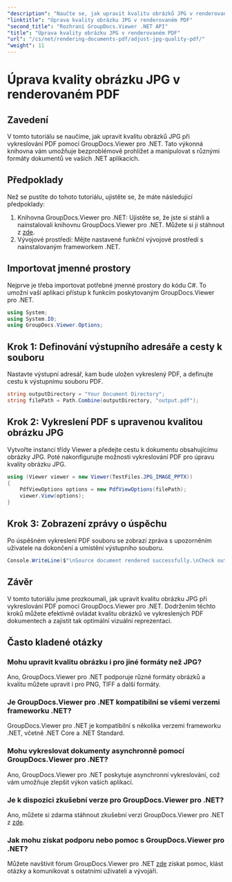 ```yaml
---
"description": "Naučte se, jak upravit kvalitu obrázků JPG v renderovaných PDF dokumentech pomocí GroupDocs.Viewer pro .NET. Vylepšete si zážitek ze prohlížení dokumentů."
"linktitle": "Úprava kvality obrázku JPG v renderovaném PDF"
"second_title": "Rozhraní GroupDocs.Viewer .NET API"
"title": "Úprava kvality obrázku JPG v renderovaném PDF"
"url": "/cs/net/rendering-documents-pdf/adjust-jpg-quality-pdf/"
"weight": 11
---
```


# Úprava kvality obrázku JPG v renderovaném PDF

## Zavedení
V tomto tutoriálu se naučíme, jak upravit kvalitu obrázků JPG při vykreslování PDF pomocí GroupDocs.Viewer pro .NET. Tato výkonná knihovna vám umožňuje bezproblémově prohlížet a manipulovat s různými formáty dokumentů ve vašich .NET aplikacích.
## Předpoklady
Než se pustíte do tohoto tutoriálu, ujistěte se, že máte následující předpoklady:
1. Knihovna GroupDocs.Viewer pro .NET: Ujistěte se, že jste si stáhli a nainstalovali knihovnu GroupDocs.Viewer pro .NET. Můžete si ji stáhnout z [zde](https://releases.groupdocs.com/viewer/net/).
2. Vývojové prostředí: Mějte nastavené funkční vývojové prostředí s nainstalovaným frameworkem .NET.

## Importovat jmenné prostory
Nejprve je třeba importovat potřebné jmenné prostory do kódu C#. To umožní vaší aplikaci přístup k funkcím poskytovaným GroupDocs.Viewer pro .NET.
```csharp
using System;
using System.IO;
using GroupDocs.Viewer.Options;
```
## Krok 1: Definování výstupního adresáře a cesty k souboru
Nastavte výstupní adresář, kam bude uložen vykreslený PDF, a definujte cestu k výstupnímu souboru PDF.
```csharp
string outputDirectory = "Your Document Directory";
string filePath = Path.Combine(outputDirectory, "output.pdf");
```
## Krok 2: Vykreslení PDF s upravenou kvalitou obrázku JPG
Vytvořte instanci třídy Viewer a předejte cestu k dokumentu obsahujícímu obrázky JPG. Poté nakonfigurujte možnosti vykreslování PDF pro úpravu kvality obrázku JPG.
```csharp
using (Viewer viewer = new Viewer(TestFiles.JPG_IMAGE_PPTX))
{               
    PdfViewOptions options = new PdfViewOptions(filePath);
    viewer.View(options);
}
```
## Krok 3: Zobrazení zprávy o úspěchu
Po úspěšném vykreslení PDF souboru se zobrazí zpráva s upozorněním uživatele na dokončení a umístění výstupního souboru.
```csharp
Console.WriteLine($"\nSource document rendered successfully.\nCheck output in {outputDirectory}.");
```

## Závěr
V tomto tutoriálu jsme prozkoumali, jak upravit kvalitu obrázku JPG při vykreslování PDF pomocí GroupDocs.Viewer pro .NET. Dodržením těchto kroků můžete efektivně ovládat kvalitu obrázků ve vykreslených PDF dokumentech a zajistit tak optimální vizuální reprezentaci.
## Často kladené otázky
### Mohu upravit kvalitu obrázku i pro jiné formáty než JPG?
Ano, GroupDocs.Viewer pro .NET podporuje různé formáty obrázků a kvalitu můžete upravit i pro PNG, TIFF a další formáty.
### Je GroupDocs.Viewer pro .NET kompatibilní se všemi verzemi frameworku .NET?
GroupDocs.Viewer pro .NET je kompatibilní s několika verzemi frameworku .NET, včetně .NET Core a .NET Standard.
### Mohu vykreslovat dokumenty asynchronně pomocí GroupDocs.Viewer pro .NET?
Ano, GroupDocs.Viewer pro .NET poskytuje asynchronní vykreslování, což vám umožňuje zlepšit výkon vašich aplikací.
### Je k dispozici zkušební verze pro GroupDocs.Viewer pro .NET?
Ano, můžete si zdarma stáhnout zkušební verzi GroupDocs.Viewer pro .NET z [zde](https://releases.groupdocs.com/).
### Jak mohu získat podporu nebo pomoc s GroupDocs.Viewer pro .NET?
Můžete navštívit fórum GroupDocs.Viewer pro .NET [zde](https://forum.groupdocs.com/c/viewer/9) získat pomoc, klást otázky a komunikovat s ostatními uživateli a vývojáři.